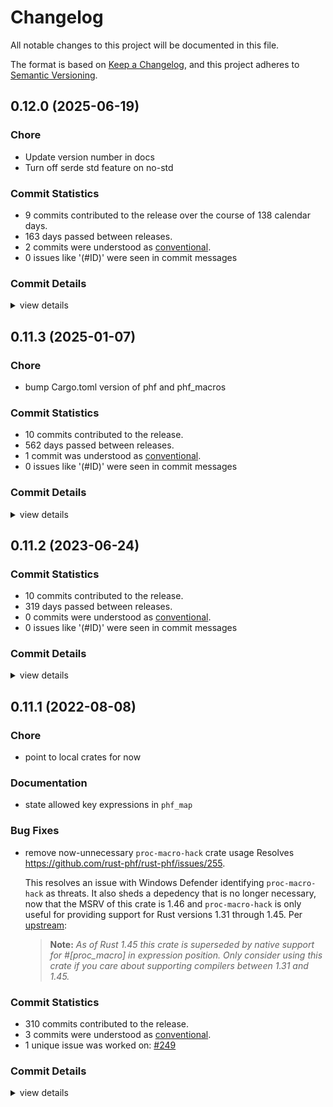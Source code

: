 # Changelog

All notable changes to this project will be documented in this file.

The format is based on [Keep a Changelog](https://keepachangelog.com/en/1.0.0/),
and this project adheres to [Semantic Versioning](https://semver.org/spec/v2.0.0.html).

## 0.12.0 (2025-06-19)

### Chore

 - <csr-id-08e74647f00f7d77cbb81e0cb73ed663798d000f/> Update version number in docs
 - <csr-id-08897bd7603c362280ad4f24feca2c99be5e9a98/> Turn off serde std feature on no-std

### Commit Statistics

<csr-read-only-do-not-edit/>

 - 9 commits contributed to the release over the course of 138 calendar days.
 - 163 days passed between releases.
 - 2 commits were understood as [conventional](https://www.conventionalcommits.org).
 - 0 issues like '(#ID)' were seen in commit messages

### Commit Details

<csr-read-only-do-not-edit/>

<details><summary>view details</summary>

 * **Uncategorized**
    - Update version number in docs ([`08e7464`](https://github.com/rust-phf/rust-phf/commit/08e74647f00f7d77cbb81e0cb73ed663798d000f))
    - Merge pull request #333 from JohnTitor/chore/serde-no-std ([`5c3ad85`](https://github.com/rust-phf/rust-phf/commit/5c3ad850fd55f8a9fd2ea8bce69fc458029242d6))
    - Turn off serde std feature on no-std ([`08897bd`](https://github.com/rust-phf/rust-phf/commit/08897bd7603c362280ad4f24feca2c99be5e9a98))
    - Merge pull request #289 from thaliaarchi/master ([`a6df856`](https://github.com/rust-phf/rust-phf/commit/a6df856ade4cfbf2666fcabbd70c666ea8234abf))
    - Add support for unicase::Ascii type ([`2806801`](https://github.com/rust-phf/rust-phf/commit/28068018dec5aab9b6ddc0da918431285db8cd34))
    - Merge pull request #309 from edef1c/uncased-macro ([`37a7794`](https://github.com/rust-phf/rust-phf/commit/37a779400b63b5d0b5d5ab63e2727bbfb9ce494d))
    - Merge branch 'master' into no-wasteful-allocations ([`33b8aff`](https://github.com/rust-phf/rust-phf/commit/33b8affe77cea8bdeccb5c8d6c730c78231fc138))
    - Update phf/examples/uncased-example/Cargo.toml ([`8193820`](https://github.com/rust-phf/rust-phf/commit/81938207ee77f787b3186a8d6060a2615fe199c6))
    - Merge branch 'master' into fastrand ([`576dd47`](https://github.com/rust-phf/rust-phf/commit/576dd47858a2db74eb4ef67a8385039ef17b867d))
</details>

## 0.11.3 (2025-01-07)

<csr-id-a96a4e29d63fb1ab3cc10e050571e733f5d2d0d1/>

### Chore

 - <csr-id-a96a4e29d63fb1ab3cc10e050571e733f5d2d0d1/> bump Cargo.toml version of phf and phf_macros

### Commit Statistics

<csr-read-only-do-not-edit/>

 - 10 commits contributed to the release.
 - 562 days passed between releases.
 - 1 commit was understood as [conventional](https://www.conventionalcommits.org).
 - 0 issues like '(#ID)' were seen in commit messages

### Commit Details

<csr-read-only-do-not-edit/>

<details><summary>view details</summary>

 * **Uncategorized**
    - Adjusting changelogs prior to release of phf_shared v0.11.3, phf_generator v0.11.3, phf_macros v0.11.3, phf v0.11.3, phf_codegen v0.11.3 ([`e111f4b`](https://github.com/rust-phf/rust-phf/commit/e111f4b53a965c188fdcbf03950321107d9b3987))
    - Merge pull request #322 from JohnTitor/release-0.11.3 ([`dc64dd6`](https://github.com/rust-phf/rust-phf/commit/dc64dd6bace986a8858590455e08659d9ea4ae4b))
    - Reset version num ([`13581f8`](https://github.com/rust-phf/rust-phf/commit/13581f8e9eefe8b8b7cb1b1ad04f2d68d97b0ffd))
    - Merge pull request #315 from LunarLambda/master ([`695a0df`](https://github.com/rust-phf/rust-phf/commit/695a0df769f3c75150a67ed9bb316579b875289d))
    - Bump Cargo.toml version of phf and phf_macros ([`a96a4e2`](https://github.com/rust-phf/rust-phf/commit/a96a4e29d63fb1ab3cc10e050571e733f5d2d0d1))
    - Macro support for uncased ([`4359e17`](https://github.com/rust-phf/rust-phf/commit/4359e17371e4b93a45b8600cc56bc27aa95c5bb1))
    - Merge pull request #290 from thaliaarchi/eq-trait ([`f89fca4`](https://github.com/rust-phf/rust-phf/commit/f89fca430205ddcbd7f41fa7c4f4f2144ae62cdb))
    - Merge pull request #300 from JohnTitor/msrv-1.61 ([`323366d`](https://github.com/rust-phf/rust-phf/commit/323366d03966ddad2eaa3432df79c9da8339e319))
    - Bump MSRV to 1.61 ([`1795f7b`](https://github.com/rust-phf/rust-phf/commit/1795f7b66b16af0191f221dc957bc8a090c891ad))
    - Implement PartialEq and Eq for map and set types ([`6e5dc32`](https://github.com/rust-phf/rust-phf/commit/6e5dc322cd3fac4eea960a6f2778989ccf985f95))
</details>

## 0.11.2 (2023-06-24)

### Commit Statistics

<csr-read-only-do-not-edit/>

 - 10 commits contributed to the release.
 - 319 days passed between releases.
 - 0 commits were understood as [conventional](https://www.conventionalcommits.org).
 - 0 issues like '(#ID)' were seen in commit messages

### Commit Details

<csr-read-only-do-not-edit/>

<details><summary>view details</summary>

 * **Uncategorized**
    - Release phf_shared v0.11.2, phf_generator v0.11.2, phf_macros v0.11.2, phf v0.11.2, phf_codegen v0.11.2 ([`c9c35fd`](https://github.com/rust-phf/rust-phf/commit/c9c35fd8ba3f1bc228388b0cef6e3814a02a72c0))
    - Update changelogs ([`a1e5072`](https://github.com/rust-phf/rust-phf/commit/a1e5072b8e84b108f06389a1d41ac868426a03f7))
    - Merge pull request #288 from JohnTitor/rm-phf-stats ([`8fd5b77`](https://github.com/rust-phf/rust-phf/commit/8fd5b7770d427aea5004d17ff585541d0856d40b))
    - Remove mentions to `PHF_STATS` ([`0b7a826`](https://github.com/rust-phf/rust-phf/commit/0b7a82689ceab9e0e364c1d1dbe3639d2e99320a))
    - Merge pull request #280 from jf2048/deref-bytestring ([`3776342`](https://github.com/rust-phf/rust-phf/commit/377634245c8c6f0569a2ed7b75d08366b54c8810))
    - Allow using dereferenced bytestring literal keys in phf_map! ([`8c0d057`](https://github.com/rust-phf/rust-phf/commit/8c0d0572da8c0b5e188e7fda4ab8bd4bcb97f720))
    - Merge pull request #276 from JohnTitor/playground-metadata ([`f8e9d27`](https://github.com/rust-phf/rust-phf/commit/f8e9d279c528cb6985badc3ca3a60117ef92d51b))
    - Add metadata for playground ([`7e212e3`](https://github.com/rust-phf/rust-phf/commit/7e212e345f41a16409776a59796dd9ab24d6527d))
    - Merge pull request #274 from ankane/license-files ([`21baa73`](https://github.com/rust-phf/rust-phf/commit/21baa73941a0694ec48f437c0c0a6abfcc2f32d2))
    - Include license files in crates ([`1229b2f`](https://github.com/rust-phf/rust-phf/commit/1229b2faa6b97542ab4850a1723b1723dea92814))
</details>

## 0.11.1 (2022-08-08)

<csr-id-92e7b433a4f62cc9b070cd1d678a6061d0906ee6/>

### Chore

 - <csr-id-92e7b433a4f62cc9b070cd1d678a6061d0906ee6/> point to local crates for now

### Documentation

 - <csr-id-6be1599d7a0df27fd1888c78d247f8810cb8f750/> state allowed key expressions in `phf_map`

### Bug Fixes

 - <csr-id-caf1ce71aed110fb44206ce2291154572ebfe9b7/> remove now-unnecessary `proc-macro-hack` crate usage
   Resolves <https://github.com/rust-phf/rust-phf/issues/255>.
   
   This resolves an issue with Windows Defender identifying `proc-macro-hack` as threats. It also sheds
   a depedency that is no longer necessary, now that the MSRV of this crate is 1.46 and
   `proc-macro-hack` is only useful for providing support for Rust versions 1.31 through 1.45. Per
   [upstream](https://github.com/dtolnay/proc-macro-hack):
   
   > **Note:** _As of Rust 1.45 this crate is superseded by native support for #\[proc\_macro\] in
   > expression position. Only consider using this crate if you care about supporting compilers between
   > 1.31 and 1.45._

### Commit Statistics

<csr-read-only-do-not-edit/>

 - 310 commits contributed to the release.
 - 3 commits were understood as [conventional](https://www.conventionalcommits.org).
 - 1 unique issue was worked on: [#249](https://github.com/rust-phf/rust-phf/issues/249)

### Commit Details

<csr-read-only-do-not-edit/>

<details><summary>view details</summary>

 * **[#249](https://github.com/rust-phf/rust-phf/issues/249)**
    - Add `Map::new()` function and `Default` implementation to create new, empty map ([`baac7d0`](https://github.com/rust-phf/rust-phf/commit/baac7d065a71a388476b998ba55b1c0aedaa9d86))
 * **Uncategorized**
    - Release phf_shared v0.11.1, phf_generator v0.11.1, phf_macros v0.11.1, phf v0.11.1, phf_codegen v0.11.1 ([`3897b21`](https://github.com/rust-phf/rust-phf/commit/3897b21c6d38e5adcaf9110b4bb33c19f6b41977))
    - Merge pull request #264 from rust-phf/tweak-changelog ([`97f997d`](https://github.com/rust-phf/rust-phf/commit/97f997d2be827ca636a29046c78e2c09c5c62650))
    - Replace handmade changelog with generated one by `cargo-smart-release` ([`cb84cf6`](https://github.com/rust-phf/rust-phf/commit/cb84cf6636ab52823c53e70d6abeac8f648a3482))
    - Merge pull request #260 from JohnTitor/fix-repo-link ([`1407ebe`](https://github.com/rust-phf/rust-phf/commit/1407ebe536b39611db92d765ddec4de0e6c8a16e))
    - Add category to crates ([`32a72c3`](https://github.com/rust-phf/rust-phf/commit/32a72c3859997fd6b590e9ec092ae789d2acdf55))
    - Update repository links on Cargo.toml ([`1af3b0f`](https://github.com/rust-phf/rust-phf/commit/1af3b0fe1f8fdcae7ccc1bc8d51de309fb16a6bf))
    - Merge pull request #258 from JohnTitor/release-0.11.0 ([`c0b9ef9`](https://github.com/rust-phf/rust-phf/commit/c0b9ef98e798f807f94544aeb0fff429ef280efc))
    - Release 0.11.0 ([`d2efdc0`](https://github.com/rust-phf/rust-phf/commit/d2efdc08a7eb1d0d6c414b7b2ac41ce1fe1f9a43))
    - Merge pull request #257 from JohnTitor/edition-2021 ([`36ec885`](https://github.com/rust-phf/rust-phf/commit/36ec8854a9da4f295618e98d94aaf7150df2173e))
    - Make crates edition 2021 ([`b9d25da`](https://github.com/rust-phf/rust-phf/commit/b9d25da58b912d9927fbc41901631cd77836462b))
    - Merge pull request #256 from NZXTCorp/remove-proc-macro-hack ([`a85f070`](https://github.com/rust-phf/rust-phf/commit/a85f070d641317a04b81da053cc4040619652e69))
    - Remove now-unnecessary `proc-macro-hack` crate usage ([`caf1ce7`](https://github.com/rust-phf/rust-phf/commit/caf1ce71aed110fb44206ce2291154572ebfe9b7))
    - Point to local crates for now ([`92e7b43`](https://github.com/rust-phf/rust-phf/commit/92e7b433a4f62cc9b070cd1d678a6061d0906ee6))
    - Merge pull request #252 from JohnTitor/clippy-fixes ([`22570b8`](https://github.com/rust-phf/rust-phf/commit/22570b89476248d22c9d77f315fd98e048c49700))
    - Fix some Clippy warnings ([`71fd47c`](https://github.com/rust-phf/rust-phf/commit/71fd47ca27a8b1fe24b2eec75efd17ddfe11835f))
    - Merge pull request #251 from JohnTitor/weak-deps ([`2e1167c`](https://github.com/rust-phf/rust-phf/commit/2e1167c2046cd20aed1a906b4e23b40303cf0c00))
    - Make "unicase + macros" features work ([`11bb242`](https://github.com/rust-phf/rust-phf/commit/11bb2426f0237b1ecea8c8038630b1231ede4871))
    - Merge pull request #245 from JohnTitor/phf-0.10.1 ([`bed0153`](https://github.com/rust-phf/rust-phf/commit/bed01538ae576876f11189d541875d228acef9e8))
    - Prepare 0.10.1 release ([`4cc8344`](https://github.com/rust-phf/rust-phf/commit/4cc8344fad640ed71d75f557ce1a3b6eded321c3))
    - Merge pull request #244 from reitermarkus/serialize-map ([`a43e0e1`](https://github.com/rust-phf/rust-phf/commit/a43e0e19459201bac496030b9a7e30267c0e6dd4))
    - Allow serializing `Map`. ([`b6c682e`](https://github.com/rust-phf/rust-phf/commit/b6c682e81ea537b967ba055a0e464d24f5ea795c))
    - Merge pull request #243 from birkenfeld/patch-1 ([`815c17c`](https://github.com/rust-phf/rust-phf/commit/815c17cfa80a5087f91d24d56c7dae600a0df4c0))
    - State allowed key expressions in `phf_map` ([`6be1599`](https://github.com/rust-phf/rust-phf/commit/6be1599d7a0df27fd1888c78d247f8810cb8f750))
    - Merge pull request #240 from JohnTitor/docs-update ([`da98b9e`](https://github.com/rust-phf/rust-phf/commit/da98b9e80fdb22cd6d48a4a42489840afe603756))
    - Remove some stuff which is now unnecessary ([`6941e82`](https://github.com/rust-phf/rust-phf/commit/6941e825d09a98c1ea29a08ecd5fd605611584a4))
    - Refine doc comments ([`d8cfc43`](https://github.com/rust-phf/rust-phf/commit/d8cfc436059a1c2c3ede1afb0f9ec2333c046fc6))
    - Merge pull request #234 from JohnTitor/fix-ci ([`eba4cc2`](https://github.com/rust-phf/rust-phf/commit/eba4cc28d92c1db95cc430985a0fbc9ca63d1307))
    - Fix CI failure ([`d9b5ff2`](https://github.com/rust-phf/rust-phf/commit/d9b5ff23367d2bbcc385ff8243c7d972f45d459c))
    - Merge pull request #230 from JohnTitor/release-0.10 ([`3ea14b2`](https://github.com/rust-phf/rust-phf/commit/3ea14b2166553ad6e7b9afe7244144f5d661b6c6))
    - Prepare for release 0.10.0 ([`588ac25`](https://github.com/rust-phf/rust-phf/commit/588ac25dd5c0afccea084e6f94867328a6a30454))
    - Merge pull request #228 from JohnTitor/release-0.9.1 ([`d527f9d`](https://github.com/rust-phf/rust-phf/commit/d527f9d016adafe7d2930e37710291030b432838))
    - Prepare for v0.9.1 ([`9b71978`](https://github.com/rust-phf/rust-phf/commit/9b719789149ef195ef5eba093b7e73255fbef8dc))
    - Merge pull request #226 from bhgomes/iterator-traits ([`012be08`](https://github.com/rust-phf/rust-phf/commit/012be08aa1bc23092539bf617317243e672c75b1))
    - Add trait implementations to iterators mirroring std::collections ([`e47e4dc`](https://github.com/rust-phf/rust-phf/commit/e47e4dce434fd8d0ee80a3c57880f6b2465eed90))
    - Merge pull request #224 from bhgomes/const-fns ([`65deaf7`](https://github.com/rust-phf/rust-phf/commit/65deaf745b5175b6b8e645b6c66e53fc55bb3a85))
    - Remove Slice type and fix some docs ([`99d3533`](https://github.com/rust-phf/rust-phf/commit/99d353390f8124a283da9202fd4d163e68bc1949))
    - Add len/is_empty const-fns ([`f474922`](https://github.com/rust-phf/rust-phf/commit/f4749220eec2fccef35a66de323c01704a0eeda1))
    - Merge pull request #223 from JohnTitor/minor-cleanup ([`c746106`](https://github.com/rust-phf/rust-phf/commit/c746106ad05917ad62f244504727b07e07c3e075))
    - Minor cleanups ([`8868d08`](https://github.com/rust-phf/rust-phf/commit/8868d088e2fed36fcd7741e9a1c5bf68bef4f46e))
    - Merge pull request #222 from JohnTitor/precisify-msrv ([`50f8a0d`](https://github.com/rust-phf/rust-phf/commit/50f8a0d3d3f4cc7e15146e29e0559ba057a25a4d))
    - Precisify MSRV ([`63886f6`](https://github.com/rust-phf/rust-phf/commit/63886f6eb0d53d5bf44a10c713066b090686b8e2))
    - Merge pull request #219 from JohnTitor/release-0.9.0 ([`307969f`](https://github.com/rust-phf/rust-phf/commit/307969ff3bb8cae320e648890a9525920035944b))
    - Prepare 0.9.0 release ([`2ca46c4`](https://github.com/rust-phf/rust-phf/commit/2ca46c4f9c9083c128fcc6add33dc5986638940f))
    - Cleanup cargo metadata ([`a9e4b0a`](https://github.com/rust-phf/rust-phf/commit/a9e4b0a1e84825004fa66e938b870f83d3147d0d))
    - Merge pull request #218 from JohnTitor/cleanup ([`76f9072`](https://github.com/rust-phf/rust-phf/commit/76f907239af9b0cca7dac4e6d702cedc72f6f371))
    - Run rustfmt ([`dd86c6c`](https://github.com/rust-phf/rust-phf/commit/dd86c6c103f25021b52144085b8fab0a94582bef))
    - Fix some clippy warnings ([`9adc370`](https://github.com/rust-phf/rust-phf/commit/9adc370ead7fbcc36cd0c74f495ab7631e0c9754))
    - Cleanup docs ([`ddecc3a`](https://github.com/rust-phf/rust-phf/commit/ddecc3aa97aec6d9e9d6e59c57bc598d476335c1))
    - Merge pull request #217 from JohnTitor/rename-feature ([`ff77659`](https://github.com/rust-phf/rust-phf/commit/ff77659a001c08f1f069a17cc5d2ff6fdd51569c))
    - Rename `unicase_support` to `unicase` ([`b47174b`](https://github.com/rust-phf/rust-phf/commit/b47174bb9ebbd68e41316e1aa39c6541a45356a6))
    - Merge pull request #197 from benesch/uncased ([`8b44f0c`](https://github.com/rust-phf/rust-phf/commit/8b44f0c4caf1a431426ff8dbae68f0693d6cef63))
    - Add support for uncased ([`2a6087f`](https://github.com/rust-phf/rust-phf/commit/2a6087fcaf99b445ff6013f693f7c4fe5d6f7387))
    - Merge pull request #211 from skyfloogle/ordered-phfborrow ([`6ec8afb`](https://github.com/rust-phf/rust-phf/commit/6ec8afb6d85121d2edb023fcf3626308a4b3dad4))
    - Replace `std::borrow::Borrow` with `PhfBorrow` for ordered maps and sets ([`f43a9cf`](https://github.com/rust-phf/rust-phf/commit/f43a9cf4aa2aefc9e743727697ec65a0ba6cc29e))
    - Merge pull request #174 from abonander/169-drop-borrow ([`3c087d4`](https://github.com/rust-phf/rust-phf/commit/3c087d4782be496e7955d2b51d5883c4ce64ccd3))
    - Replace uses of `std::borrow::Borrow` with new `PhfBorrow` trait ([`b2f3a9c`](https://github.com/rust-phf/rust-phf/commit/b2f3a9c6a95ebabc2b0ae7ed1ec3ee7d72418e85))
    - Merge pull request #205 from skyfloogle/ordered-stuff ([`9ae1678`](https://github.com/rust-phf/rust-phf/commit/9ae1678f2507d6d26a1b780385a2e17bdfbb0b5c))
    - Add back ordered_map, ordered_set ([`0ab0108`](https://github.com/rust-phf/rust-phf/commit/0ab01081e4bd8f40bc18ab554c95f217220228d5))
    - Merge pull request #208 from JohnTitor/simplify-workspace ([`a47ac36`](https://github.com/rust-phf/rust-phf/commit/a47ac36b16dd8798659be3e24f74051cd1ed760d))
    - Use `[patch.crates-io]` section instead of path key ([`f47515b`](https://github.com/rust-phf/rust-phf/commit/f47515bce5c433214dbecee262a7a6f14e6a74d4))
    - Merge pull request #194 from pickfire/patch-1 ([`caec346`](https://github.com/rust-phf/rust-phf/commit/caec346b07cf04cc7850e4aeeca077856b79256a))
    - Merge pull request #190 from rjsberry/phf-shared-no-default-features ([`8dce12c`](https://github.com/rust-phf/rust-phf/commit/8dce12c4716cb7eeaedd5c7f5143b9c0450cedc2))
    - Fix style in doc ([`a285906`](https://github.com/rust-phf/rust-phf/commit/a28590675293af7c8faf866c1d847b7ed6876048))
    - Fix building with no_std ([`db4ce56`](https://github.com/rust-phf/rust-phf/commit/db4ce56082aafeb1aeee7e079d2bb4ae97ae58be))
    - Merge pull request #180 from abonander/master ([`81c7cc5`](https://github.com/rust-phf/rust-phf/commit/81c7cc5b48649108428671d3b8ad151f6fbdb359))
    - Release v0.8.0 ([`4060288`](https://github.com/rust-phf/rust-phf/commit/4060288dc2c1ebe3b0630e4016ed51935bb0c863))
    - Merge pull request #171 from abonander/170-removals ([`0d00821`](https://github.com/rust-phf/rust-phf/commit/0d0082178568036736bb6d51cb91f95ca5a616c3))
    - Remove ordered_map, ordered_set, phf_builder ([`8ae2bb8`](https://github.com/rust-phf/rust-phf/commit/8ae2bb886841a69a4fc482f439e2374f2373ab15))
    - Merge pull request #168 from abonander/167-std-default ([`a932094`](https://github.com/rust-phf/rust-phf/commit/a93209486f5874515da0483002e8669b2dbf95e6))
    - Switch optional `core` feature to default `std` feature ([`645e23d`](https://github.com/rust-phf/rust-phf/commit/645e23dda30ac1b99af39f201a74211e7ac3251a))
    - Merge pull request #164 from abonander/perf-improvements ([`70129c6`](https://github.com/rust-phf/rust-phf/commit/70129c6fbcdf428ce9f1014eea935301ac70e410))
    - Use two separate hashes and full 32-bit displacements ([`9b70bd9`](https://github.com/rust-phf/rust-phf/commit/9b70bd94f8b0b74f156e75ccefbd4a4c7ba29728))
    - Merge pull request #149 from danielhenrymantilla/proc-macro-hack ([`ae649cd`](https://github.com/rust-phf/rust-phf/commit/ae649cd67d9ce1452092ee739971d8ee232505ee))
    - Made macros work in stable ([`4fc0d1a`](https://github.com/rust-phf/rust-phf/commit/4fc0d1a8c3bcc3950082b614d8bfa4a0f63d6962))
    - Merge branch 'master' into patch-1 ([`cd0d7ce`](https://github.com/rust-phf/rust-phf/commit/cd0d7ce1194252dcaca3153988ba2a4effa66b4f))
    - Merge pull request #152 from abonander/unicase-upgrade ([`27f7c2c`](https://github.com/rust-phf/rust-phf/commit/27f7c2c85efde7aeb3c5409985f2d605aff8e05b))
    - Convert to 2018 edition ([`9ff66ab`](https://github.com/rust-phf/rust-phf/commit/9ff66ab36a23c7170cc775773f042a06de426c3b))
    - Merge pull request #145 from cetra3/empty_hash ([`2d3176b`](https://github.com/rust-phf/rust-phf/commit/2d3176b384112db5ca3fea08f1973ffc8a7c729b))
    - Fix & include tests for empty maps ([`83fd51c`](https://github.com/rust-phf/rust-phf/commit/83fd51c3095cbcd22b87c4d26ee22eb27a4e98d0))
    - Release v0.7.24 ([`1287414`](https://github.com/rust-phf/rust-phf/commit/1287414b1302d2d717c5f4be81accf4c12ccad48))
    - Docs for new macro setup ([`364ed47`](https://github.com/rust-phf/rust-phf/commit/364ed47c9f4401655fe7b897ce3e01e46706c286))
    - Fix feature name ([`e3a7442`](https://github.com/rust-phf/rust-phf/commit/e3a744255582aba8c743543503c9ad4c980a1ac3))
    - Reexport macros through phf crate ([`588fd1a`](https://github.com/rust-phf/rust-phf/commit/588fd1a785492afa5ad76db0556097e32e24387d))
    - Release v0.7.23 ([`a050b6f`](https://github.com/rust-phf/rust-phf/commit/a050b6f2a6b825bf0824339266ab9545340420d4))
    - Release 0.7.22 ([`ab88405`](https://github.com/rust-phf/rust-phf/commit/ab884054fa17eef915db2bdb5259c7aa71fbfea6))
    - Release v0.7.21 ([`6c7e2d9`](https://github.com/rust-phf/rust-phf/commit/6c7e2d9ce17ff1b87507925bdbe87e6e682ed3e4))
    - Typo ([`8d23b15`](https://github.com/rust-phf/rust-phf/commit/8d23b15361094b23c4eabacdb12f2dda386cc8e0))
    - Link to docs.rs ([`61142c5`](https://github.com/rust-phf/rust-phf/commit/61142c5aa168cff1bf53a6961ddc12012b49e1bb))
    - Release v0.7.20 ([`f631f50`](https://github.com/rust-phf/rust-phf/commit/f631f50abfaf6ea3d6fc8caaada47975b6df3a62))
    - Merge branch 'release' ([`ea7e256`](https://github.com/rust-phf/rust-phf/commit/ea7e2562706663632a0af65ae9fa94e5cf78c4ea))
    - Merge branch 'release-v0.7.19' into release ([`81a4806`](https://github.com/rust-phf/rust-phf/commit/81a4806b05f14fb49aa972de27a42926a542ec44))
    - Release v0.7.19 ([`0a98dd1`](https://github.com/rust-phf/rust-phf/commit/0a98dd1865d12a3fa4cc27bdb38fa1e7374940d9))
    - Merge branch 'release' ([`ecab54b`](https://github.com/rust-phf/rust-phf/commit/ecab54b8a028c88938f220dbb0a684e017bab62f))
    - Merge branch 'release-v0.7.18' into release ([`dfa970b`](https://github.com/rust-phf/rust-phf/commit/dfa970b229cc32cfb2da1692aa94ad8a266e704a))
    - Release v0.7.18 ([`3f71765`](https://github.com/rust-phf/rust-phf/commit/3f717650f4331f5dbb9d7a3f878228fcf1138729))
    - Merge branch 'release' ([`5f08563`](https://github.com/rust-phf/rust-phf/commit/5f0856327731107d9fada1b0318f6f15f32957c2))
    - Merge branch 'release-v0.7.17' into release ([`e073dd2`](https://github.com/rust-phf/rust-phf/commit/e073dd262d1b4c95234222ee5048fc883b9c7301))
    - Release v0.7.17 ([`21ecf72`](https://github.com/rust-phf/rust-phf/commit/21ecf72101715e4754db95a64ecd7de5a37b7f14))
    - Merge branch 'release' ([`839f06d`](https://github.com/rust-phf/rust-phf/commit/839f06d5a10c1300353b8f3c972990624695b668))
    - Merge branch 'release-v0.7.16' into release ([`6f5575c`](https://github.com/rust-phf/rust-phf/commit/6f5575c9b12d3619ea17c0825a613fcac12820f4))
    - Release v0.7.16 ([`8bf29c1`](https://github.com/rust-phf/rust-phf/commit/8bf29c10a878c83d73cc40385f0e96cb9cc95afa))
    - Merge branch 'release' ([`b4ec398`](https://github.com/rust-phf/rust-phf/commit/b4ec398f415e5cac2cd4d794b1889788e644447f))
    - Merge branch 'release-v0.7.15' into release ([`6bbc9e2`](https://github.com/rust-phf/rust-phf/commit/6bbc9e249b9a84e2019432b7d3b178851d2d776e))
    - Release v0.7.15 ([`20f896e`](https://github.com/rust-phf/rust-phf/commit/20f896e6975cabb9cf9883b08eaa5b3da8597f11))
    - Merge branch 'release' ([`7c692d4`](https://github.com/rust-phf/rust-phf/commit/7c692d42970bf6cb2540f6b2d3c88d63b3fd1f7a))
    - Merge branch 'release-v0.7.14' into release ([`ea8dd65`](https://github.com/rust-phf/rust-phf/commit/ea8dd652c292746a20bf3a680e9f925f6f0530b1))
    - Release v0.7.14 ([`fee66fc`](https://github.com/rust-phf/rust-phf/commit/fee66fc20e33f2b119f830a8926f3b6e52abcf09))
    - Merge pull request #82 from Ryman/unicase ([`909fac5`](https://github.com/rust-phf/rust-phf/commit/909fac5d4414a7d366432de078bcc6f78a25c230))
    - Add an impl of PhfHash for UniCase ([`d761144`](https://github.com/rust-phf/rust-phf/commit/d761144daf92ce6aed83165aa840a1ae72bd0bb2))
    - Drop all rust features ([`888f623`](https://github.com/rust-phf/rust-phf/commit/888f6234cd4e26e08b1f2d3716e4d4e0b95d0196))
    - Introduce a Slice abstraction for buffers ([`0cc3844`](https://github.com/rust-phf/rust-phf/commit/0cc38449c21f29bd9348e28c5719d650e16159cf))
    - Merge branch 'release' ([`d9351e1`](https://github.com/rust-phf/rust-phf/commit/d9351e1488bd42d1a4453e4a465177fb1c781fdc))
    - Merge branch 'release-v0.7.13' into release ([`b582e4e`](https://github.com/rust-phf/rust-phf/commit/b582e4ecec23be992ba915fc7873c0d5598f388a))
    - Release v0.7.13 ([`4769a6d`](https://github.com/rust-phf/rust-phf/commit/4769a6d2ce1d392da06e4b3cb833a1cdccb1f1aa))
    - Merge branch 'release' ([`5659a9d`](https://github.com/rust-phf/rust-phf/commit/5659a9db39bc5ee2179b264fce4cba4384d6d025))
    - Merge branch 'release-v0.7.12' into release ([`2f0a5de`](https://github.com/rust-phf/rust-phf/commit/2f0a5de9f01d9d22c774d8d85daec2a047a462e8))
    - Release v0.7.12 ([`9b75ee5`](https://github.com/rust-phf/rust-phf/commit/9b75ee5ed14060c45a5785fba0387be09e698624))
    - Merge pull request #75 from aidanhs/aphs-fix-ord-set-doc ([`ae5ee38`](https://github.com/rust-phf/rust-phf/commit/ae5ee38cad084144775d89fe38d8fdda33224697))
    - Fix ordered set `index` documentation ([`44e495f`](https://github.com/rust-phf/rust-phf/commit/44e495f634b1588ab148333cc582557f7877177f))
    - Merge branch 'release' ([`87ffab8`](https://github.com/rust-phf/rust-phf/commit/87ffab863aaeefb5ac2164da62f0407122d8057e))
    - Merge branch 'release-v0.7.11' into release ([`7260d04`](https://github.com/rust-phf/rust-phf/commit/7260d04413349bacab484afb74f9a496335278e1))
    - Release v0.7.11 ([`a004227`](https://github.com/rust-phf/rust-phf/commit/a0042277b181ec95fcbf29751b9a453f4f962ebb))
    - Merge branch 'release' ([`1579bec`](https://github.com/rust-phf/rust-phf/commit/1579bec1448c7b833f5965fe39d4ef2df66c982c))
    - Merge branch 'release-v0.7.10' into release ([`25cea13`](https://github.com/rust-phf/rust-phf/commit/25cea133fb4eec938bdfa74f04adbc8d94e30d4e))
    - Release v0.7.10 ([`c43154b`](https://github.com/rust-phf/rust-phf/commit/c43154b2661dc09620a7879c16f37b47d6ec03ae))
    - Merge branch 'release' ([`2c67ce5`](https://github.com/rust-phf/rust-phf/commit/2c67ce5a4129cd543178bf015f021a3bb83b6895))
    - Merge branch 'release-v0.7.9' into release ([`87206e1`](https://github.com/rust-phf/rust-phf/commit/87206e1c7b8d4089370dc168402ded0c0700a447))
    - Release v0.7.9 ([`b7d29df`](https://github.com/rust-phf/rust-phf/commit/b7d29dfe0df288b2da74de195f764eace1c8e443))
    - Merge branch 'release' ([`cd33902`](https://github.com/rust-phf/rust-phf/commit/cd339023e90ac1ce6971fa81badea65fb1f2b086))
    - Merge branch 'release-v0.7.8' into release ([`8bc23a0`](https://github.com/rust-phf/rust-phf/commit/8bc23a023908a038d668b6f7d8e94ee416995285))
    - Release v0.7.8 ([`aad0b9b`](https://github.com/rust-phf/rust-phf/commit/aad0b9b658fb970e3df60b066961aafca1a17c44))
    - Merge branch 'release' ([`dccff69`](https://github.com/rust-phf/rust-phf/commit/dccff69384729e3d4972174ce62d8f9db9429485))
    - Merge branch 'release-v0.7.7' into release ([`2d988b7`](https://github.com/rust-phf/rust-phf/commit/2d988b7dfb04d949246adc047f6b195263612246))
    - Release v0.7.7 ([`c9e7a93`](https://github.com/rust-phf/rust-phf/commit/c9e7a93f4d6f85a72651aba6187e4c956d8c1167))
    - Run through rustfmt ([`58e2223`](https://github.com/rust-phf/rust-phf/commit/58e222380b7fc9609a055cb5a6110ba04e47d677))
    - Merge branch 'release' ([`776046c`](https://github.com/rust-phf/rust-phf/commit/776046c961456dee9e16a6b6574d336c66e259f8))
    - Merge branch 'release-v0.7.6' into release ([`2ea7d5c`](https://github.com/rust-phf/rust-phf/commit/2ea7d5cab5e9e54952ca618b43ec3583a33a4847))
    - Release v0.7.6 ([`5bcd5c9`](https://github.com/rust-phf/rust-phf/commit/5bcd5c95215f5aa29e133cb2912662085a8158f0))
    - Fix core feature build ([`751c94b`](https://github.com/rust-phf/rust-phf/commit/751c94b208ded3b4d8ccff495513e4a55cb8fde0))
    - Use libstd debug builders ([`fd71c31`](https://github.com/rust-phf/rust-phf/commit/fd71c31288d72920a72eb73a69bc7325e7b1ba48))
    - Simplify no_std logic a bit ([`70f2ed9`](https://github.com/rust-phf/rust-phf/commit/70f2ed93d2e64b822bf2a23fde0ee848e8785bd1))
    - Merge pull request #68 from gz/master ([`44006f7`](https://github.com/rust-phf/rust-phf/commit/44006f74efca95d4f049bbf25df6321977c39577))
    - Reinstantiate no_std cargo feature flag. ([`7c3f757`](https://github.com/rust-phf/rust-phf/commit/7c3f757cdc83b4035d81f0d521b4b80b9080155e))
    - Merge branch 'release' ([`1f770df`](https://github.com/rust-phf/rust-phf/commit/1f770df1290b586a8d641ecb0bbd105080afc0ea))
    - Merge branch 'release-v0.7.5' into release ([`bb65b8c`](https://github.com/rust-phf/rust-phf/commit/bb65b8cca30ef9d4518e3083558019a972873efa))
    - Release v0.7.5 ([`fda44f5`](https://github.com/rust-phf/rust-phf/commit/fda44f550401c1bd4aad29bb2c07030b86761028))
    - Merge branch 'release' ([`269b5dc`](https://github.com/rust-phf/rust-phf/commit/269b5dc41ebf82f423393d5219e8107e9c911a03))
    - Merge branch 'release-v0.7.4' into release ([`7c093e8`](https://github.com/rust-phf/rust-phf/commit/7c093e83ffe5192d9cdcd5402b6abb7800ffafb3))
    - Release v0.7.4 ([`c7c0d3c`](https://github.com/rust-phf/rust-phf/commit/c7c0d3c294126157f0275a05b7c3a65c419234a1))
    - Merge pull request #62 from SimonSapin/string-cache ([`6f59718`](https://github.com/rust-phf/rust-phf/commit/6f5971869e5864cae653ec3606d17b554c343ef8))
    - Add hash() and get_index() to phf_shared. ([`d3b2ea0`](https://github.com/rust-phf/rust-phf/commit/d3b2ea0f0a9bd9cb79da90d8795f1905c3df1f5f))
    - Update PhfHash to mirror std::hash::Hash ([`96ef156`](https://github.com/rust-phf/rust-phf/commit/96ef156baae669b233673d6be2b96617ad48551e))
    - Release v0.7.3 ([`77ea239`](https://github.com/rust-phf/rust-phf/commit/77ea23917e908b10c4c5c463671a8409292f8661))
    - Merge pull request #59 from alexcrichton/update ([`6bd5a93`](https://github.com/rust-phf/rust-phf/commit/6bd5a939bda52281b0fa9844df1c42f1ce0220be))
    - Remove prelude imports ([`98183e1`](https://github.com/rust-phf/rust-phf/commit/98183e132a28b46af7bf72edd218549218d00776))
    - Release v0.7.2 ([`642b69d`](https://github.com/rust-phf/rust-phf/commit/642b69d0100a4ee7ec6e430ef1351bd1f28f9a4a))
    - Merge pull request #55 from SimonSapin/indexing ([`0cc37b2`](https://github.com/rust-phf/rust-phf/commit/0cc37b2f9e46e3c597373a8dfa669cc62acf5253))
    - Add `index` methods to `OrderedMap` and `OrderedSet`. ([`d2af00d`](https://github.com/rust-phf/rust-phf/commit/d2af00d4e32412d6f6b7597786976c1a0b642956))
    - Release v0.7.1 ([`9cb9de9`](https://github.com/rust-phf/rust-phf/commit/9cb9de911ad4e16964f0def29780dde1630c3619))
    - Release v0.7.0 ([`555a690`](https://github.com/rust-phf/rust-phf/commit/555a690561673597aee068650ac884bbcc2e31cf))
    - Stabilize phf ([`e215273`](https://github.com/rust-phf/rust-phf/commit/e2152739cbdd471116d88bb4a9cea4cdfede1e42))
    - Drop debug_builders feature ([`0b68ea5`](https://github.com/rust-phf/rust-phf/commit/0b68ea538639ebbdae032c9c3abefe547a60e982))
    - Release v0.6.19 ([`5810d30`](https://github.com/rust-phf/rust-phf/commit/5810d30ef2162f33cfb4da99c65b7344c7f2913b))
    - Clean up debug impls ([`7e32f39`](https://github.com/rust-phf/rust-phf/commit/7e32f399e150739c9cea3b9acd958d885d796372))
    - Merge pull request #53 from kmcallister/rustup ([`7f0392a`](https://github.com/rust-phf/rust-phf/commit/7f0392ad5ed9bb88a95d931f9c92e66a83aa039a))
    - Upgrade to rustc 1.0.0-dev (d8be84eb4 2015-03-29) (built 2015-03-29) ([`7d74f1f`](https://github.com/rust-phf/rust-phf/commit/7d74f1ff5eaa6a2963b97cdd7683e449681ff9aa))
    - Release v0.6.18 ([`36efc72`](https://github.com/rust-phf/rust-phf/commit/36efc721478d097fba1e5458cbdd9f288637abae))
    - Fix for upstream changes ([`eabadcf`](https://github.com/rust-phf/rust-phf/commit/eabadcf7e8af351ba8f07d86746e35adc8c5812e))
    - Release v0.6.17 ([`271ccc2`](https://github.com/rust-phf/rust-phf/commit/271ccc27d885363d4d8c549f75624d08c48e56c5))
    - Release v0.6.15 ([`ede14df`](https://github.com/rust-phf/rust-phf/commit/ede14df1e574674852b09bcafff4ad549ebfd4ae))
    - Release v0.6.14 ([`cf64ebb`](https://github.com/rust-phf/rust-phf/commit/cf64ebb8f769c9f12c9a03d05713dde6b8caf371))
    - Release v0.6.13 ([`4fdb533`](https://github.com/rust-phf/rust-phf/commit/4fdb5331fd9978ca3e180a06fb2e34627f50fb77))
    - Fix warnings and use debug builders ([`4d28684`](https://github.com/rust-phf/rust-phf/commit/4d28684b72333e911e23b898b5780947d49822a5))
    - Release v0.6.12 ([`59ca586`](https://github.com/rust-phf/rust-phf/commit/59ca58637206c9806c13cc24cb35cb7d0ce9d23f))
    - Release v0.6.11 ([`e1e6d3b`](https://github.com/rust-phf/rust-phf/commit/e1e6d3b40a6babddd0989406f2b4e952443ff52e))
    - Release v0.6.10 ([`fc45373`](https://github.com/rust-phf/rust-phf/commit/fc45373b34a461664f532c5108f3d2625172c128))
    - Add documentation for phf_macros ([`8eca797`](https://github.com/rust-phf/rust-phf/commit/8eca79711f33d04ad773a023581b6bd0a6f1efdc))
    - Move tests to phf_macros ([`40dbc32`](https://github.com/rust-phf/rust-phf/commit/40dbc328456003484716021cc317156967f1b2c1))
    - Remove core feature ([`d4c189a`](https://github.com/rust-phf/rust-phf/commit/d4c189a2b060df33e7c97d6c1f0f430b68fc23b5))
    - Release v0.6.9 ([`822f4e3`](https://github.com/rust-phf/rust-phf/commit/822f4e3fb127dc02d36d802803d71aa5b98bed3c))
    - Fix for upstream changes ([`f014882`](https://github.com/rust-phf/rust-phf/commit/f01488236a8e944f1b12b4bc441d55c10fc47aa1))
    - Release v0.6.8 ([`cd637ca`](https://github.com/rust-phf/rust-phf/commit/cd637cafb6d37b1901b6c119a7d26f253e9a288e))
    - Merge pull request #49 from kmcallister/rustup ([`ee54b59`](https://github.com/rust-phf/rust-phf/commit/ee54b59ff1eb87b10aa2df60b25887fcb0afa765))
    - Upgrade to rustc 1.0.0-nightly (6c065fc8c 2015-02-17) (built 2015-02-18) ([`cbd9a41`](https://github.com/rust-phf/rust-phf/commit/cbd9a41bdf3771eceeb1d4701e1d598b1321cdad))
    - .map(|t| t.clone()) -> .cloned() ([`044f690`](https://github.com/rust-phf/rust-phf/commit/044f6903cca0a3d656e4a738cc02b1d29d80c996))
    - Add example to root module docs ([`fbbb530`](https://github.com/rust-phf/rust-phf/commit/fbbb53094e52efa19ff225d3d3ef2cbc00b4a7af))
    - Release v0.6.7 ([`bfc36c9`](https://github.com/rust-phf/rust-phf/commit/bfc36c979225f652cdb72f3b1f2a25e77b50ab8c))
    - Release v0.6.6 ([`b09a174`](https://github.com/rust-phf/rust-phf/commit/b09a174a166c7744c5989bedc6ba68340f6f7fd1))
    - Fix for upstream changse ([`9bd8705`](https://github.com/rust-phf/rust-phf/commit/9bd870597fb26a109a4f33926a299729c00aea10))
    - Release v0.6.5 ([`271e784`](https://github.com/rust-phf/rust-phf/commit/271e7848f35b31d6ce9fc9268de173738464bfc8))
    - Fix for upstream changes ([`3db7cef`](https://github.com/rust-phf/rust-phf/commit/3db7cef414e4de28eb6c18938c275a3aafbdafa4))
    - Fix doc URLs ([`e1c53fc`](https://github.com/rust-phf/rust-phf/commit/e1c53fc3d79d896ec65677ed88eda2140468e124))
    - Move docs to this repo and auto build them ([`f8ef160`](https://github.com/rust-phf/rust-phf/commit/f8ef160480e2d4ce72fa7afb6ebce70e45acbc76))
    - Release v0.6.4 ([`6866c1b`](https://github.com/rust-phf/rust-phf/commit/6866c1bf5ad5091bc969f1356884aa86c27458cb))
    - Release v0.6.3 ([`b0c5e3c`](https://github.com/rust-phf/rust-phf/commit/b0c5e3cb69742f81160ea80a3ba1782a0b4e01a2))
    - Release v0.6.2 ([`d9ddf45`](https://github.com/rust-phf/rust-phf/commit/d9ddf45b15ba812b0d3acedffb08e901742e56c4))
    - Implement IntoIterator ([`2f63ded`](https://github.com/rust-phf/rust-phf/commit/2f63ded4b37f91215754545b828ca14a1aad2d32))
    - Link to libstd by default ([`24555b1`](https://github.com/rust-phf/rust-phf/commit/24555b19e6b54656633cc4ceac91864f14c20471))
    - Release v0.6.1 ([`ca0e9f6`](https://github.com/rust-phf/rust-phf/commit/ca0e9f6b9c737f3d11bcad2f4624bb5603a8170e))
    - Fix for upstream changes ([`69ca376`](https://github.com/rust-phf/rust-phf/commit/69ca376dc8daa094ab16f1fcbadb65f83a75939b))
    - Fix for stability changes ([`f7fb510`](https://github.com/rust-phf/rust-phf/commit/f7fb510dfe67f11522a2d214bd14d21f910bfd7b))
    - More sed fixes ([`81b54b2`](https://github.com/rust-phf/rust-phf/commit/81b54b22f2c87914a737fc4c650f95809ff1383e))
    - Release v0.6.0 ([`09d6870`](https://github.com/rust-phf/rust-phf/commit/09d687053caf4d321f72907528573b3334fae3c2))
    - Rename phf_mac to phf_macros ([`c50d107`](https://github.com/rust-phf/rust-phf/commit/c50d1077b1d53fccd703021911a7100b8937bbc7))
    - More fixes for bad sed ([`28af2aa`](https://github.com/rust-phf/rust-phf/commit/28af2aa411cc418025c8d04fd838db5cda6a792b))
    - Fix silly sed error ([`39e098a`](https://github.com/rust-phf/rust-phf/commit/39e098a7fb333cc046f4506f4c20cbc0d079c12f))
    - Show -> Debug ([`384ead4`](https://github.com/rust-phf/rust-phf/commit/384ead41f21d0cb2c46f3b6628e5ba9ee00f79c0))
    - Release v0.5.0 ([`8683be2`](https://github.com/rust-phf/rust-phf/commit/8683be260effe5605243ef230bad6154ef4e5e20))
    - Add type to Show implementations ([`c5a4f31`](https://github.com/rust-phf/rust-phf/commit/c5a4f3112e09d84332305bd7daff3a93691c7b3c))
    - Merge pull request #41 from alexcrichton/update ([`79772f4`](https://github.com/rust-phf/rust-phf/commit/79772f414fb18cedc33bf4ee95a9dcdbf9c0caad))
    - Remove unused features ([`88700a2`](https://github.com/rust-phf/rust-phf/commit/88700a2068c0901db8454119e3bcae5953d5b8a2))
    - Remove fmt::String impls for structures ([`5135f02`](https://github.com/rust-phf/rust-phf/commit/5135f029157d13bde463740e75140f9c4403edaa))
    - Release v0.4.9 ([`28cbe70`](https://github.com/rust-phf/rust-phf/commit/28cbe704e0f96495c2527ad93c5e67315c245908))
    - Fix for upstream changes ([`0b22188`](https://github.com/rust-phf/rust-phf/commit/0b22188f5767a0a125d01ed8b176ce19fef95cad))
    - Release v0.4.8 ([`bb858f1`](https://github.com/rust-phf/rust-phf/commit/bb858f11dd88579d47b0089121f8d551731464ab))
    - Merge pull request #38 from chris-morgan/master ([`668f986`](https://github.com/rust-phf/rust-phf/commit/668f986705ba3a6385b47b851878250ce954a6dc))
    - Release v0.4.7 ([`d83f551`](https://github.com/rust-phf/rust-phf/commit/d83f551a874a24b2a4308804e7cbca32a1aa2494))
    - Fix for upstream changes ([`c3ae5ac`](https://github.com/rust-phf/rust-phf/commit/c3ae5ac94cfa11404b420d45229c3a0d0d8a4535))
    - Release v0.4.6 ([`360bf81`](https://github.com/rust-phf/rust-phf/commit/360bf81ad3aafced75dc64a49e58a867d5239264))
    - Release v0.4.5 ([`ab4786c`](https://github.com/rust-phf/rust-phf/commit/ab4786c09b55e46658f2a66092caf6a782d056a6))
    - Fix for upstream changes ([`6963a16`](https://github.com/rust-phf/rust-phf/commit/6963a16a7619c3aa4a14ed880334e5712deae20e))
    - Release v0.4.4 ([`f678635`](https://github.com/rust-phf/rust-phf/commit/f678635378555b7d086014b0466aea12a3ae5701))
    - Fix for upstream changes ([`2b4863f`](https://github.com/rust-phf/rust-phf/commit/2b4863fcb5827d5bd89cc278d2a3052b6b3ee20e))
    - Release v0.4.3 ([`4f5902c`](https://github.com/rust-phf/rust-phf/commit/4f5902c222a81da009bf7955bc96568c73b46b13))
    - Fix for weird type inference breakage ([`3c36bfb`](https://github.com/rust-phf/rust-phf/commit/3c36bfbdd6ebfc1e544cbd38473f48e91406d965))
    - Release v0.4.2 ([`69d92b8`](https://github.com/rust-phf/rust-phf/commit/69d92b869fab51a31fda6126003edadd9e832b32))
    - Merge pull request #37 from alexcrichton/update ([`b9f0a43`](https://github.com/rust-phf/rust-phf/commit/b9f0a43500499fc08170690bdc6624f289e35841))
    - Update to rust master ([`4a0d48d`](https://github.com/rust-phf/rust-phf/commit/4a0d48d165d78d1b3e8f791503e220a032d26d24))
    - Release v0.4.1 ([`0fba837`](https://github.com/rust-phf/rust-phf/commit/0fba8374fd6fb1b10d9d456ae4b1310b00e9d9ca))
    - Release v0.4.0 ([`49dbb36`](https://github.com/rust-phf/rust-phf/commit/49dbb3636621c0436e771a4e0ebfe7342b676616))
    - Fix for upstream changes and drop xxhash ([`fc2539f`](https://github.com/rust-phf/rust-phf/commit/fc2539f7893ef0f833a8c13ec77ba317bd8bf43e))
    - Release v0.3.0 ([`0a80b06`](https://github.com/rust-phf/rust-phf/commit/0a80b06ecde77b33cec8c956c67704613fdd313e))
    - Fix for unboxed closure changes ([`d96a1e5`](https://github.com/rust-phf/rust-phf/commit/d96a1e5c7107eceb5cda147eb2ac3691ec534f68))
    - Rename Set and OrderedSet iterators ([`9103fc5`](https://github.com/rust-phf/rust-phf/commit/9103fc564121d90aa24adf1014ad82bc09119e0f))
    - Merge pull request #32 from sp3d/master ([`fc4829a`](https://github.com/rust-phf/rust-phf/commit/fc4829a292663e4e30a23a4ba1de693d154cd611))
    - Add support for [u8, ..N] keys ([`e26947c`](https://github.com/rust-phf/rust-phf/commit/e26947cc264266bcbc85b8cf5c46b2019d654c72))
    - Bump to 0.2 ([`4546f51`](https://github.com/rust-phf/rust-phf/commit/4546f51fccbd56ddf1214fe232db8926d9f471de))
    - Remove uneeded feature ([`98dde65`](https://github.com/rust-phf/rust-phf/commit/98dde65406865890af53618b7517ca8fcb2da5ad))
    - Alter entries iterator behavior ([`14627f5`](https://github.com/rust-phf/rust-phf/commit/14627f5696156b09bcc1150bee0318fa3c5c6c0f))
    - Bump to 0.1.0 ([`43d9a50`](https://github.com/rust-phf/rust-phf/commit/43d9a50e6240716d68dadd9d037f22b2f7df4b58))
    - Merge pull request #31 from jamesrhurst/exactsize ([`d20c311`](https://github.com/rust-phf/rust-phf/commit/d20c311e0e519c0ace07c0d2085d6d35e64a5ba8))
    - Make publishable on crates.io ([`4ad2bb2`](https://github.com/rust-phf/rust-phf/commit/4ad2bb27be35015b3f37ec7025c46df9170b3ef9))
    - ExactSize is now ExactSizeIterator ([`6a7cc6e`](https://github.com/rust-phf/rust-phf/commit/6a7cc6eb9ec08b103b6b62fa39bdb3229f3cdbe4))
    - Use repository packages ([`6e3a54d`](https://github.com/rust-phf/rust-phf/commit/6e3a54d1fee637c59e86b06ee5af67ab01039338))
    - Add license and descriptions ([`ff7dad4`](https://github.com/rust-phf/rust-phf/commit/ff7dad4cb8ad84d8fe05df2f1f32d959971eaa1c))
    - Update to use BorrowFrom ([`2f3c605`](https://github.com/rust-phf/rust-phf/commit/2f3c6053c2d754974a94aa45a49b8cce10ae88ba))
    - Merge pull request #28 from cgaebel/master ([`cc0d031`](https://github.com/rust-phf/rust-phf/commit/cc0d031772c1068781eaf64878ac2cd93499d6cf))
    - S/kv/entry/ ([`bf62eb8`](https://github.com/rust-phf/rust-phf/commit/bf62eb878981115492fbac99ff4d9f6c99858f72))
    - Merge pull request #27 from cgaebel/master ([`f6ce09a`](https://github.com/rust-phf/rust-phf/commit/f6ce09a25c4468b76a48fe4e1070436121084786))
    - More code review ([`aec5aab`](https://github.com/rust-phf/rust-phf/commit/aec5aab3a95bb96bd32b560598851dfc2f322fad))
    - Code review ([`88d54c2`](https://github.com/rust-phf/rust-phf/commit/88d54c2b875830bb00170421f3ea7d74eefe3f2b))
    - Added key+value equivalents for the map getters. ([`7ced000`](https://github.com/rust-phf/rust-phf/commit/7ced00017886acfe740ea70ba10b4d4cb9cf780f))
    - Switch from find to get ([`88abf6c`](https://github.com/rust-phf/rust-phf/commit/88abf6c8b081439c8cb1458289790d0ee8f4d04a))
    - Fix some deprecation warnings ([`af2dd53`](https://github.com/rust-phf/rust-phf/commit/af2dd53e131e950f29bb089e48bc9f42f621a9d7))
    - Update for collections traits removal ([`f585e4c`](https://github.com/rust-phf/rust-phf/commit/f585e4c88f1cd327e0b409c60deb51cd3f3d6b15))
    - Remove deprecated reexports ([`b697d13`](https://github.com/rust-phf/rust-phf/commit/b697d132b04f282bf489adde6cfe996adf8634fd))
    - Hide deprecated reexports from docs ([`d120067`](https://github.com/rust-phf/rust-phf/commit/d12006775117350d9c47e636aa3d4ba64e3a3454))
    - Add deprecated reexports ([`5752604`](https://github.com/rust-phf/rust-phf/commit/5752604bfa3d0aaad43dc4b1c50e986c6ee078e4))
    - Fix doc header size ([`8f5c0f0`](https://github.com/rust-phf/rust-phf/commit/8f5c0f0b491868a3811b434321f871892eab02c1))
    - Fix docs ([`eadea0b`](https://github.com/rust-phf/rust-phf/commit/eadea0b2c2cb9e76d0be9a209819c75a41434719))
    - Convert PhfOrderedSet to new naming conventions ([`de193c7`](https://github.com/rust-phf/rust-phf/commit/de193c767502a587d8bf4b81b6c5fb821e4a6b29))
    - Switch over PhfOrderedMap to new naming scheme ([`f17bae1`](https://github.com/rust-phf/rust-phf/commit/f17bae1c34380b0566207df8e54807f3773109ce))
    - Convert PhfSet to new naming conventions ([`b2416db`](https://github.com/rust-phf/rust-phf/commit/b2416db396bc0e35fd64fd23c367f26b5fe78f5a))
    - Move and rename PhfMap stuff ([`7fc934a`](https://github.com/rust-phf/rust-phf/commit/7fc934a23e7e25fd12014a123eea8f7707928338))
    - Update for Equiv DST changes ([`719de47`](https://github.com/rust-phf/rust-phf/commit/719de47be5881b070cdf948668ae3c71dcea51f6))
    - Clean up warnings ([`b44065b`](https://github.com/rust-phf/rust-phf/commit/b44065b78dd31d2931d5d4427b608ae907e841a9))
    - Fix docs ([`83a8116`](https://github.com/rust-phf/rust-phf/commit/83a8116c71bf1cbf28d51d269b4c214e13748509))
    - Drop libstd requirement ([`dd3d0f1`](https://github.com/rust-phf/rust-phf/commit/dd3d0f1fedc19bbea2795bb63b9ce623618f4e31))
    - Remove unneeded import ([`15cc179`](https://github.com/rust-phf/rust-phf/commit/15cc17901777ef3e8f9a7a95f15f11e5dd29eb57))
    - Update docs location ([`49647cd`](https://github.com/rust-phf/rust-phf/commit/49647cdd0c170be43956822cc31968ac96cd31b4))
    - Misc cleanup ([`2fe6940`](https://github.com/rust-phf/rust-phf/commit/2fe6940182240e39ecd283eef00c5eff1b343a08))
    - Use XXHash instead of SipHash ([`bd10658`](https://github.com/rust-phf/rust-phf/commit/bd10658648539a13553bd9ea8853f490ee424cc8))
    - Use slice operators ([`a1b5030`](https://github.com/rust-phf/rust-phf/commit/a1b503023f516753fcd95061b1b303d21bb44a91))
    - Fix warnings in tests ([`4bf6f82`](https://github.com/rust-phf/rust-phf/commit/4bf6f824795de3c587f554119cf8d6f88c438e53))
    - Remove old crate_name attributes ([`35701e2`](https://github.com/rust-phf/rust-phf/commit/35701e2591d78d76707453376fc32b3a53de08c0))
    - Fix typo ([`68458d3`](https://github.com/rust-phf/rust-phf/commit/68458d3255af0f58510c3b502dcff4d83af19ae8))
    - Rephrase order guarantees ([`3c2661d`](https://github.com/rust-phf/rust-phf/commit/3c2661d8a421d9f9ddccdcbc51a3386480fdf59d))
    - Update examples ([`85a3b28`](https://github.com/rust-phf/rust-phf/commit/85a3b28ea9ee24f080ff02d1db390284691714a9))
    - Minor cleanup ([`2f75f5f`](https://github.com/rust-phf/rust-phf/commit/2f75f5fed1579c1f26c42f8a263977fcec50f749))
    - Merge pull request #12 from kmcallister/find-index ([`d7ae880`](https://github.com/rust-phf/rust-phf/commit/d7ae8800202cd20cf057b865d4023b28fe80c8cc))
    - Provide find_index{,_equiv} on PhfOrdered{Set,Map} ([`b16d440`](https://github.com/rust-phf/rust-phf/commit/b16d4400556f7cae3e7dcca8ba091af5459090de))
    - Update for lifetime changes ([`af0a11c`](https://github.com/rust-phf/rust-phf/commit/af0a11c92bd531c9677bef31f6a6d8c4b59ad29b))
    - Add back crate_name for rustdoc ([`92ec57a`](https://github.com/rust-phf/rust-phf/commit/92ec57aca33e1dfeda7a6cadb0b0fd08ddc23808))
    - More cleanup ([`20dea1d`](https://github.com/rust-phf/rust-phf/commit/20dea1d778a9e5226b6ffe2b11ed37a23878863a))
    - One more where clause ([`d6e5d77`](https://github.com/rust-phf/rust-phf/commit/d6e5d774a5ab6e796da0eb5e0cf062d0f0aebec0))
    - Switch to where clause syntax ([`13b9389`](https://github.com/rust-phf/rust-phf/commit/13b93899b5679d425fdfff7695003bc52d4c8f0b))
    - Cargo update ([`2a650ef`](https://github.com/rust-phf/rust-phf/commit/2a650efcdb9f013906cdf097e7a569c38d38487e))
    - Re-disable in-crate tests ([`9c4d247`](https://github.com/rust-phf/rust-phf/commit/9c4d247cb824689791e81942fd586e36899b35aa))
    - Properly support cross compiled builds ([`b2220d9`](https://github.com/rust-phf/rust-phf/commit/b2220d9a428049fb9c52b51c16d8f6b15cd02487))
    - Reenable tests for phf crate for docs ([`3ab5bd1`](https://github.com/rust-phf/rust-phf/commit/3ab5bd117af17cc8d91816b5911a65376f2a8f7f))
    - Update for pattern changes ([`f79814a`](https://github.com/rust-phf/rust-phf/commit/f79814a6abfa3bc5d739825643ea4ecee0a3aa8a))
    - Move test to tests dir ([`c9ca9b1`](https://github.com/rust-phf/rust-phf/commit/c9ca9b118f77e0581887c0bde09e78f9f7f00d0f))
    - Add more _equiv methods ([`61eea75`](https://github.com/rust-phf/rust-phf/commit/61eea759b53785fd8233a565de0765ce66fb824d))
    - Elide lifetimes ([`20a1e83`](https://github.com/rust-phf/rust-phf/commit/20a1e838c01017d74ef48cdb40e30eaf32de834a))
    - Impl Index for PhfMap and PhfOrderedMap ([`3995dbc`](https://github.com/rust-phf/rust-phf/commit/3995dbc443f33571e15c18c45b38862a515a88c0))
    - Switch Travis to using cargo ([`95f3c90`](https://github.com/rust-phf/rust-phf/commit/95f3c9074392b7782d28e6a94e79dfc303066ea2))
    - Rename module ([`25aeba6`](https://github.com/rust-phf/rust-phf/commit/25aeba6aeeb9f14ebabf11cd368f22840d40a245))
    - Rename phf_shared to phf ([`6372fa4`](https://github.com/rust-phf/rust-phf/commit/6372fa437f01de39cc80120f9d9ed48cee0f0b1f))
    - Turn off tests for main crates ([`6718b60`](https://github.com/rust-phf/rust-phf/commit/6718b60a55939992b7d4c5c00f57a4a81f38e5ac))
    - Pull shared code into a module ([`19c4f8d`](https://github.com/rust-phf/rust-phf/commit/19c4f8d420d3a9ff8e3ace0256198f5db9fccae0))
    - Move iterator maps to construction time ([`a8bb815`](https://github.com/rust-phf/rust-phf/commit/a8bb8156d513d0e15c476baac13a8d153f740958))
    - Implement more iterator traits for PhfMap iters ([`4b48972`](https://github.com/rust-phf/rust-phf/commit/4b4897284da11b59b4122c4b0c10b23064ca380c))
    - Add support for remaining literals ([`55ededf`](https://github.com/rust-phf/rust-phf/commit/55ededfc9ccbd3b01690e289adfc4d5e05a4064d))
    - Byte and char key support ([`789990e`](https://github.com/rust-phf/rust-phf/commit/789990ede8def8c333a305437899a953ed6f9a62))
    - Support binary literal keys! ([`6bfb12b`](https://github.com/rust-phf/rust-phf/commit/6bfb12bf3b0bffb66e44b8a5326051b58d697543))
    - Parameterize the key type of PhfOrdered* ([`f6ce641`](https://github.com/rust-phf/rust-phf/commit/f6ce641e5676be8d70e961f020d79fc3d6dcfb74))
    - Parameterize the key type of PhfMap and Set ([`cb4ed93`](https://github.com/rust-phf/rust-phf/commit/cb4ed93175b656f442802c27e039add8e2b86723))
    - Update for crate_id removal ([`a0ab8d7`](https://github.com/rust-phf/rust-phf/commit/a0ab8d7f517305c77cdb1d51076ff4b3e31923e5))
    - Split to two separate Cargo packages ([`4ff3544`](https://github.com/rust-phf/rust-phf/commit/4ff35445a4b376009d0f365bd761c2c27c174c4c))
</details>

